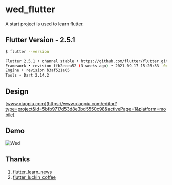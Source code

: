 # wed_flutter

A start project is used to learn flutter.


## Flutter Version - 2.5.1

```sh
$ flutter --version

Flutter 2.5.1 • channel stable • https://github.com/flutter/flutter.git
Framework • revision ffb2ecea52 (3 weeks ago) • 2021-09-17 15:26:33 -0400
Engine • revision b3af521a05
Tools • Dart 2.14.2
```


## Design  

[www.xiaopiu.com](https://www.xiaopiu.com/editor?type=project&id=5bfb9717d53d8e3bd5550c98&activePage=1&platform=mobile)

## Demo  

![Wed](demo/demo.gif)

## Thanks

1. [flutter_learn_news](https://github.com/ducafecat/flutter_learn_news)
2. [flutter_luckin_coffee](https://gitee.com/meetqy/flutter_luckin_coffee)



